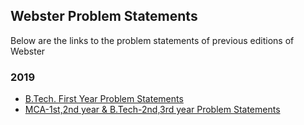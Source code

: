 ## Webster Problem Statements

Below are the links to the problem statements of previous editions of Webster

### 2019

- [B.Tech. First Year Problem Statements](Webster-2019/FirstYear.pdf)
- [MCA-1st,2nd year & B.Tech-2nd,3rd year Problem Statements](Webster-2019/NonFirstYear.pdf)

